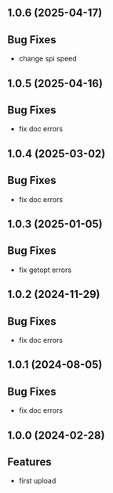 ## 1.0.6 (2025-04-17)

## Bug Fixes

- change spi speed

## 1.0.5 (2025-04-16)

## Bug Fixes

- fix doc errors

## 1.0.4 (2025-03-02)

## Bug Fixes

- fix doc errors

## 1.0.3 (2025-01-05)

## Bug Fixes

- fix getopt errors

## 1.0.2 (2024-11-29)

## Bug Fixes

- fix doc errors

## 1.0.1 (2024-08-05)

## Bug Fixes

- fix doc errors

## 1.0.0 (2024-02-28)

## Features

- first upload
